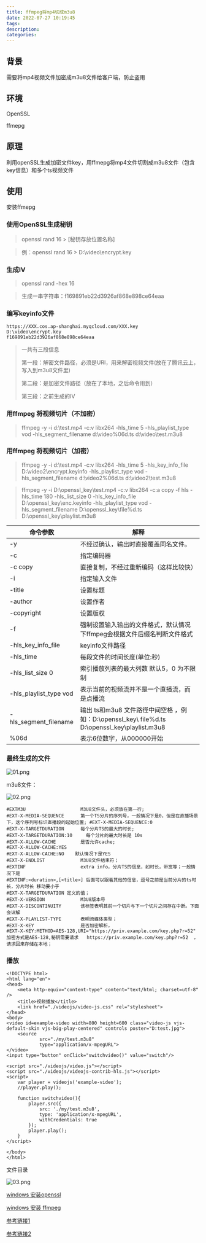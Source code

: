 ```yaml
---
title: ffmpeg将mp4切成m3u8
date: 2022-07-27 10:19:45
tags:
description:
categories:
---
```


## 背景

需要将mp4视频文件加密成m3u8文件给客户端，防止盗用

## 环境

OpenSSL

ffmepg



## 原理

利用openSSL生成加密文件key，用ffmepg将mp4文件切割成m3u8文件（包含key信息）和多个ts视频文件

## 使用

安装ffmepg

### 使用OpenSSL生成秘钥

> openssl rand 16 > [秘钥存放位置名称]

>  例：openssl rand 16 > D:\video\encrypt.key



### 生成IV

> openssl rand -hex 16

> 生成一串字符串：f169891eb22d3926af868e898ce64eaa

### 编写keyinfo文件

```
https://XXX.cos.ap-shanghai.myqcloud.com/XXX.key
D:\video\encrypt.key
f169891eb22d3926af868e898ce64eaa
```

> 一共有三段信息
>
> 第一段：解密文件路径，必须是URI，用来解密视频文件(放在了腾讯云上，写入到m3u8文件里)
>
> 第二段：是加密文件路径（放在了本地，之后命令用到）
>
> 第三段：之前生成的IV



### 用ffmpeg 将视频切片（不加密）

> ffmpeg -y -i d:\test.mp4 -c:v libx264 -hls_time 5 -hls_playlist_type vod -hls_segment_filename d:\video\%06d.ts  d:\video\test.m3u8

### 用ffmpeg 将视频切片（加密）

> ffmpeg -y -i d:\test.mp4 -c:v libx264 -hls_time 5 -hls_key_info_file D:\video2\encrypt.keyinfo  -hls_playlist_type vod -hls_segment_filename d:\video2\%06d.ts  d:\video2\test.m3u8

> ffmpeg -y -i D:\openssl_key\test.mp4 -c:v libx264 -c:a copy -f hls -hls_time 180 -hls_list_size 0 -hls_key_info_file D:\openssl_key\enc.keyinfo -hls_playlist_type vod -hls_segment_filename D:\openssl_key\file%d.ts D:\openssl_key\playlist.m3u8

| 命令参数                | 解释                                         |
| ---------------------- | ------------------------------------------- |
| -y                     | 不经过确认，输出时直接覆盖同名文件。                         |
| -c                     | 指定编码器                                                   |
| -c copy                | 直接复制，不经过重新编码（这样比较快）                       |
| -i                     | 指定输入文件                                                 |
| -title                 | 设置标题                                                     |
| -author                | 设置作者                                                     |
| -copyright             | 设置版权                                                     |
| -f                     | 强制设置输入输出的文件格式，默认情况下ffmpeg会根据文件后缀名判断文件格式 |
| -hls_key_info_file     | keyinfo文件路径                                              |
| -hls_time              | 每段文件的时间长度(单位:秒)                                  |
| -hls_list_size 0       | 索引播放列表的最大列数 默认5，0 为不限制                     |
| -hls_playlist_type vod | 表示当前的视频流并不是一个直播流，而是点播流                 |
| -hls_segment_filename  | 输出 ts和m3u8 文件路径中间空格 ，例如：D:\openssl_key\ file%d.ts D:\openssl_key\playlist.m3u8 |
| %06d                   | 表示6位数字，从000000开始                                    |

### 最终生成的文件

![01.png](01.png)

m3u8文件：

![02.png](02.png)

```
#EXTM3U                    M3U8文件头，必须放在第一行;
#EXT-X-MEDIA-SEQUENCE      第一个TS分片的序列号，一般情况下是0，但是在直播场景下，这个序列号标识直播段的起始位置; #EXT-X-MEDIA-SEQUENCE:0
#EXT-X-TARGETDURATION      每个分片TS的最大的时长;   
#EXT-X-TARGETDURATION:10     每个分片的最大时长是 10s
#EXT-X-ALLOW-CACHE         是否允许cache;          
#EXT-X-ALLOW-CACHE:YES      
#EXT-X-ALLOW-CACHE:NO    默认情况下是YES
#EXT-X-ENDLIST             M3U8文件结束符；
#EXTINF                    extra info，分片TS的信息，如时长，带宽等；一般情况下是    
#EXTINF:<duration>,[<title>] 后面可以跟着其他的信息，逗号之前是当前分片的ts时长，分片时长 移动要小于 
#EXT-X-TARGETDURATION 定义的值；
#EXT-X-VERSION             M3U8版本号
#EXT-X-DISCONTINUITY       该标签表明其前一个切片与下一个切片之间存在中断。下面会详解
#EXT-X-PLAYLIST-TYPE       表明流媒体类型；
#EXT-X-KEY                 是否加密解析，    
#EXT-X-KEY:METHOD=AES-128,URI="https://priv.example.com/key.php?r=52"    加密方式是AES-128,秘钥需要请求   https://priv.example.com/key.php?r=52  ，请求回来存储在本地；
```



### 播放

```
<!DOCTYPE html>
<html lang="en">
<head>
    <meta http-equiv="content-type" content="text/html; charset=utf-8" />
    <title>视频播放</title>
    <link href="./videojs/video-js.css" rel="stylesheet">
</head>
<body>
<video id=example-video width=800 height=600 class="video-js vjs-default-skin vjs-big-play-centered" controls poster="D:test.jpg">
    <source
            src="./my/test.m3u8"
            type="application/x-mpegURL">
</video>
<input type="button" onClick="switchvideo()" value="switch"/>

<script src="./videojs/video.js"></script>
<script src="./videojs/videojs-contrib-hls.js"></script>
<script>
    var player = videojs('example-video');
    //player.play();

    function switchvideo(){
        player.src({
            src: './my/test.m3u8',
            type: 'application/x-mpegURL',
            withCredentials: true
        });
        player.play();
    }
</script>

</body>
</html>
```

文件目录

![03.png](03.png)







[windows 安装openssl](https://link.juejin.cn/?target=https%3A%2F%2Fwww.cnblogs.com%2Fdshvv%2Fp%2F12271280.html)

[windows 安装 ffmpeg](https://link.juejin.cn/?target=https%3A%2F%2Fblog.csdn.net%2Fqq_43803367%2Farticle%2Fdetails%2F110308401)

[参考链接1](https://juejin.cn/post/6959825909763276831)

[参考链接2](https://blog.csdn.net/Sunshine_Moon/article/details/102524173)